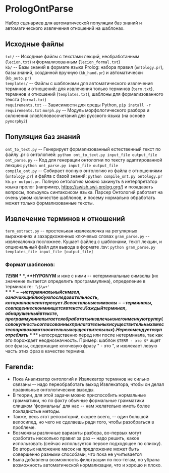 # PrologOntParse  

Набор сценариев для автоматической популяции баз знаний и автоматического извлечения отношений на шаблонах.

## Исходные файлы
`txt/` -- Исходные файлы с текстами лекций, необработанным (`lecion.txt`) и формализованным (`lecion_formal.txt`)  
`kb/` -- Базы знаний в формате языка Prolog: набора правил (`ontology.pr`), базы знаний, созданной вручную (`kb_hand.pr`) и автоматически (`kb_auto.pr`)  
`templates/` -- Файлы с шаблонами для автоматического извлечения терминов и отношений: для извлечения только терминов (`term.txt`), терминов и отношений (`templates.txt`), шаблоны для формализованного текста (`formal.txt`)  
`requirements.txt` -- Зависимости для среды Python, `pip install -r requirements.txt`
`morph.py` -- Модуль морфологического разбора и склонения слов/словосочетаний для русского языка (на основе `pymorphy2`)  

## Популяция баз знаний
`ont_to_text.py` -- Генерирует формализованный естественный текст по файлу .pr с онтологией: `python ont_to_text.py input_file output_file`  
`ont_parse.py` -- Код для генерации онтологии по тексту адаптированной лекции: `python ont_parse.py input_file output_file`  
`compile_ont.py` -- Собирает полную онтологию из файла с отношениями (`ontology.pr`) и файла с базой знаний: `python compile_ont.py ontology.pr kb.pr output.pr`.
Полную онтологию можно закинуть в интерпретатор языка пролог (например, https://swish.swi-prolog.org/) и позадавать вопросы, пользуясь синтаксисом языка. 
Парсер Онтологий работает на очень узком количестве шаблонов, и посему нормально обработать может только формализованные тексты.

## Извлечение терминов и отношений
`term_extract.py` -- простенькая извлекалочка на регулярных выражениях и захардкоженных ключевых словах
`gram_parse.py` -- извлекалочка посложнее. Кушает файлец с шаблонами, текст лекции, и опциональный файл для вывода в формате .tsv: `python gram_parse.py templates_file input_file [output_file]`

### Формат шаблонов:
**$TERM**, **$HYPONYM** и иже с ними -- нетерминальные символы (их значение пытается определить программулина), определение в терминах re: `'\$\w+'`   
**$*** -- нетерминальный символ, означающий любую последовательность, которая нас не интересует.  
Все остальные символы -- терминалы, совпадение с коими ищется в тексте.
Каждый терминал, обнаруженный в тексте, программулина пытается обработать и извлечь из него именную группу (совокупность согласованных прилагательных и существительных вместе с паравозом относительных существительных). Не рекомендуется употреблять **$*** непосредственно перед или после нетерминала, так как это порождает неоднозначность.
Пример: шаблон `$TERM - это $*` ищет все фразы, содержащие ключевую фразу " - это ", и извлекает левую часть этих фраз в качестве термина.


## Farenda:
* Пока Анализатор онтологий и Извлекатор терминов не сильно связаны -- надо переобработать выход Извлекатора, чтобы он делал правильные онтологические выводы.
* В теории, для этой задачи можно приспособить нормальные грамматики, но по факту обычные формальные грамматики слишком 'формальны' для нас -- нам желательно иметь более покладистые методы.
* Также, весь этот репозиторий, скорее всего, -- один большой велосипед, но чего не сделаешь ради того, чтобы разобраться в проблеме.
* Возможны различные варианты разбора, во-первых могут сработать несколько правил за раз -- надо решить, какое использовать (сейчас используется первое подходящее по списку). Во вторых наложение масок на предложение может быть совершенно разными способами, что пока не учитывается
* Была добавлена возможность фильтрации по поз-тегам, но убрана возможность автоматической нормализации, что и хорошо и плохо.

 

